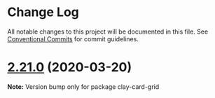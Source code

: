 # Change Log

All notable changes to this project will be documented in this file.
See [Conventional Commits](https://conventionalcommits.org) for commit guidelines.

# [2.21.0](https://github.com/liferay/clay/tree/master/packages/clay-card-grid/compare/v2.20.2...v2.21.0) (2020-03-20)

**Note:** Version bump only for package clay-card-grid
